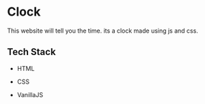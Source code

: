 
# Clock

This website will tell you the time. its a clock made using js and css. 

## Tech Stack

- HTML

- CSS

- VanillaJS
  
